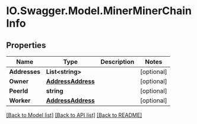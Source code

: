 # IO.Swagger.Model.MinerMinerChainInfo
## Properties

Name | Type | Description | Notes
------------ | ------------- | ------------- | -------------
**Addresses** | **List&lt;string&gt;** |  | [optional] 
**Owner** | [**AddressAddress**](AddressAddress.md) |  | [optional] 
**PeerId** | **string** |  | [optional] 
**Worker** | [**AddressAddress**](AddressAddress.md) |  | [optional] 

[[Back to Model list]](../README.md#documentation-for-models) [[Back to API list]](../README.md#documentation-for-api-endpoints) [[Back to README]](../README.md)

